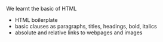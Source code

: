 We learnt the basic of HTML
- HTML boilerplate
- basic clauses as paragraphs, titles, headings, bold, italics
- absolute and relative links to webpages and images